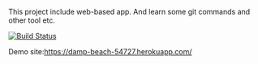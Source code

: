 This project include web-based app. And learn some git commands and other tool etc.

[![Build Status](https://travis-ci.org/onurTe/myDemoApp.svg?branch=master)](https://travis-ci.org/onurTe/myDemoApp)

Demo site:https://damp-beach-54727.herokuapp.com/